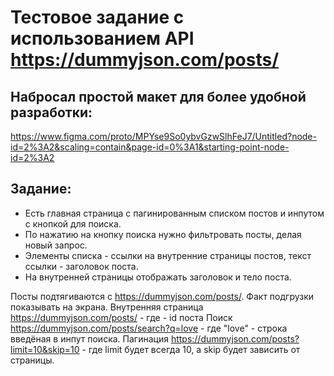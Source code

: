 # Тестовое задание с использованием API https://dummyjson.com/posts/

Набросал простой макет для более удобной разработки:
---------------------
https://www.figma.com/proto/MPYse9So0ybvGzwSlhFeJ7/Untitled?node-id=2%3A2&scaling=contain&page-id=0%3A1&starting-point-node-id=2%3A2

Задание:
---------------------
- Есть главная страница с пагинированным списком постов и инпутом с кнопкой для поиска. 
- По нажатию на кнопку поиска нужно фильтровать посты, делая новый запрос. 
- Элементы списка - ссылки на внутренние страницы постов, текст ссылки - заголовок поста. 
- На внутренней страницы отображать заголовок и тело поста.

Посты подтягиваются с https://dummyjson.com/posts/. Факт подгрузки показывать на экрана.
Внутренняя страница https://dummyjson.com/posts/<id> - где <id> - id поста
Поиск https://dummyjson.com/posts/search?q=love - где "love" - строка введёная в инпут поиска.
Пагинация https://dummyjson.com/posts?limit=10&skip=10 - где limit будет всегда 10, а skip будет зависить от страницы.